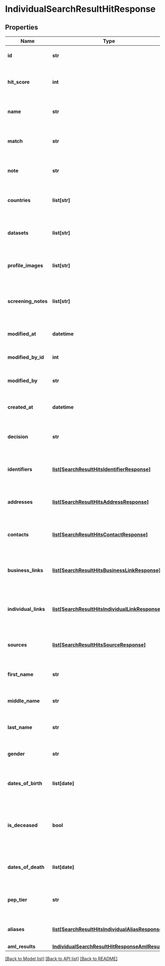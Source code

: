 # IndividualSearchResultHitResponse

## Properties
Name | Type | Description | Notes
------------ | ------------- | ------------- | -------------
**id** | **str** | The Id of the search hit | [optional] 
**hit_score** | **int** | The hit score associated to the search hit. | [optional] 
**name** | **str** | The name associated to the search hit. | [optional] 
**match** | **str** | The match string associated to the search hit. | [optional] 
**note** | **str** | The note added to the search hit. | [optional] 
**countries** | **list[str]** | The countries associated to the search hit. | [optional] 
**datasets** | **list[str]** | The datasets associated to the search hit. | [optional] 
**profile_images** | **list[str]** | The profile images associated to the search hit. | [optional] 
**screening_notes** | **list[str]** | The screening notes associated to the search hit. | [optional] 
**modified_at** | **datetime** | The search hit modified date and time. | [optional] 
**modified_by_id** | **int** | The search hit modified by user id. | [optional] 
**modified_by** | **str** | The search hit modified by user name. | [optional] 
**created_at** | **datetime** | The search hit created date and time. | [optional] 
**decision** | **str** | The decision made on the search hit. | [optional] 
**identifiers** | [**list[SearchResultHitsIdentifierResponse]**](SearchResultHitsIdentifierResponse.md) | The identifiers associated to the search hit. | [optional] 
**addresses** | [**list[SearchResultHitsAddressResponse]**](SearchResultHitsAddressResponse.md) | The addresses associated to the search hit. | [optional] 
**contacts** | [**list[SearchResultHitsContactResponse]**](SearchResultHitsContactResponse.md) | The contact details associated to the search hit. | [optional] 
**business_links** | [**list[SearchResultHitsBusinessLinkResponse]**](SearchResultHitsBusinessLinkResponse.md) | The business links associated to the search hit. | [optional] 
**individual_links** | [**list[SearchResultHitsIndividualLinkResponse]**](SearchResultHitsIndividualLinkResponse.md) | The individual links associated to the search hit. | [optional] 
**sources** | [**list[SearchResultHitsSourceResponse]**](SearchResultHitsSourceResponse.md) | The sources associated to the search hit. | [optional] 
**first_name** | **str** | The first name of the individual search hit. | [optional] 
**middle_name** | **str** | The middle name of the individual search hit. | [optional] 
**last_name** | **str** | The last name of the individual search hit. | [optional] 
**gender** | **str** | The gender associated with the search hit. | [optional] 
**dates_of_birth** | **list[date]** | The dates of birth associated to the search hit. | [optional] 
**is_deceased** | **bool** | The deceased status of the individual associated to the search hit | [optional] 
**dates_of_death** | **list[date]** | The dates of death associated to the search hit. | [optional] 
**pep_tier** | **str** | The pep tier associated to the search hit. | [optional] 
**aliases** | [**list[SearchResultHitsIndividualAliasResponse]**](SearchResultHitsIndividualAliasResponse.md) | The aliases associated to the search hit. | [optional] 
**aml_results** | [**IndividualSearchResultHitResponseAmlResults**](IndividualSearchResultHitResponseAmlResults.md) |  | [optional] 

[[Back to Model list]](../README.md#documentation-for-models) [[Back to API list]](../README.md#documentation-for-api-endpoints) [[Back to README]](../README.md)

